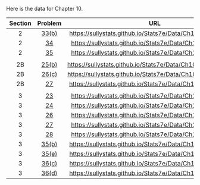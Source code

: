 Here is the data for Chapter 10.

|Section|Problem|URL|
|:---:|:---:|:---:|
|2|[33(b)](https://sullystats.github.io/Stats7e/Data/Ch10/10_2_33b.csv)|<a>https://sullystats.github.io/Stats7e/Data/Ch10/10_2_33b.csv</a><br/>|
|2|[34](https://sullystats.github.io/Stats7e/Data/Ch10/10_2_34.csv)|<a>https://sullystats.github.io/Stats7e/Data/Ch10/10_2_34.csv</a><br/>|
|2|[35](https://sullystats.github.io/Stats7e/Data/Ch10/10_2_35.csv)|<a>https://sullystats.github.io/Stats7e/Data/Ch10/10_2_35.csv</a><br/>|
| | |
|2B|[25(b)](https://sullystats.github.io/Stats7e/Data/Ch10/10_2B_25b.csv)|<a>https://sullystats.github.io/Stats7e/Data/Ch10/10_2B_25b.csv</a><br/>|
|2B|[26(c)](https://sullystats.github.io/Stats7e/Data/Ch10/10_2B_26c.csv)|<a>https://sullystats.github.io/Stats7e/Data/Ch10/10_2B_26c.csv</a><br/>|
|2B|[27](https://sullystats.github.io/Stats7e/Data/Ch10/10_2B_27.csv)|<a>https://sullystats.github.io/Stats7e/Data/Ch10/10_2B_27.csv</a><br/>|
| | |
|3|[23](https://sullystats.github.io/Stats7e/Data/Ch10/10_3_23.csv)|<a>https://sullystats.github.io/Stats7e/Data/Ch10/10_3_23.csv</a><br/>|
|3|[24](https://sullystats.github.io/Stats7e/Data/Ch10/10_3_24.csv)|<a>https://sullystats.github.io/Stats7e/Data/Ch10/10_3_24.csv</a><br/>|
|3|[26](https://sullystats.github.io/Stats7e/Data/Ch10/10_3_26.csv)|<a>https://sullystats.github.io/Stats7e/Data/Ch10/10_3_26.csv</a><br/>|
|3|[27](https://sullystats.github.io/Stats7e/Data/Ch10/10_3_27.csv)|<a>https://sullystats.github.io/Stats7e/Data/Ch10/10_3_27.csv</a><br/>|
|3|[28](https://sullystats.github.io/Stats7e/Data/Ch10/10_3_28.csv)|<a>https://sullystats.github.io/Stats7e/Data/Ch10/10_3_28.csv</a><br/>|
|3|[35(b)](https://sullystats.github.io/Stats7e/Data/Ch10/10_3_35b.csv)|<a>https://sullystats.github.io/Stats7e/Data/Ch10/10_3_35b.csv</a><br/>|
|3|[35(e)](https://sullystats.github.io/Stats7e/Data/Ch10/10_3_35e.csv)|<a>https://sullystats.github.io/Stats7e/Data/Ch10/10_3_35e.csv</a><br/>|
|3|[36(c)](https://sullystats.github.io/Stats7e/Data/Ch10/10_3_36c.csv)|<a>https://sullystats.github.io/Stats7e/Data/Ch10/10_3_36c.csv</a><br/>|
|3|[36(d)](https://sullystats.github.io/Stats7e/Data/Ch10/10_3_36d.csv)|<a>https://sullystats.github.io/Stats7e/Data/Ch10/10_3_36d.csv</a><br/>|
